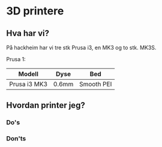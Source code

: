 # 3D printere

## Hva har vi?

På hackheim har vi tre stk Prusa i3, en MK3 og to stk. MK3S.

Prusa 1:

| Modell       | Dyse  | Bed        |
| ------------ | ----- | ---------- |
| Prusa i3 MK3 | 0.6mm | Smooth PEI |

## Hvordan printer jeg?

### Do's
### Don'ts
